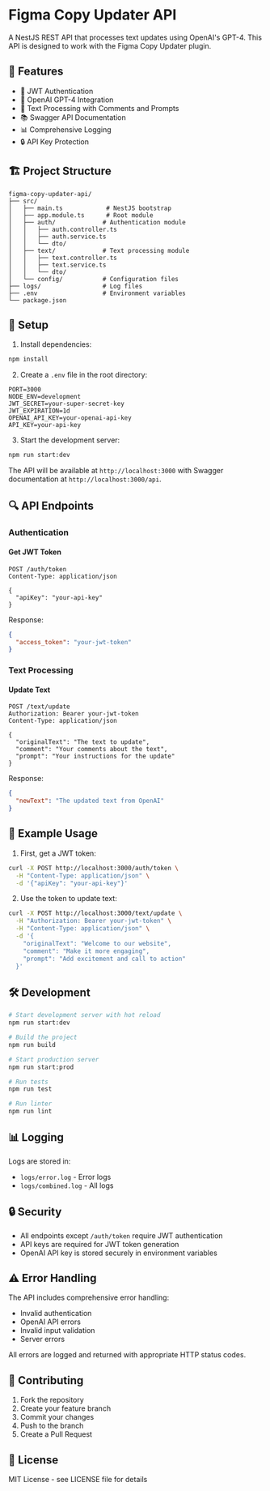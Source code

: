 # Figma Copy Updater API

A NestJS REST API that processes text updates using OpenAI's GPT-4. This API is designed to work with the Figma Copy Updater plugin.

## 🚀 Features

- 🔐 JWT Authentication
- 🤖 OpenAI GPT-4 Integration
- 📝 Text Processing with Comments and Prompts
- 📚 Swagger API Documentation
- 📊 Comprehensive Logging
- 🔒 API Key Protection

## 🏗️ Project Structure

```
figma-copy-updater-api/
├── src/
│   ├── main.ts            # NestJS bootstrap
│   ├── app.module.ts      # Root module
│   ├── auth/             # Authentication module
│   │   ├── auth.controller.ts
│   │   ├── auth.service.ts
│   │   └── dto/
│   ├── text/             # Text processing module
│   │   ├── text.controller.ts
│   │   ├── text.service.ts
│   │   └── dto/
│   └── config/           # Configuration files
├── logs/                 # Log files
├── .env                  # Environment variables
└── package.json
```

## 🔧 Setup

1. Install dependencies:
```bash
npm install
```

2. Create a `.env` file in the root directory:
```env
PORT=3000
NODE_ENV=development
JWT_SECRET=your-super-secret-key
JWT_EXPIRATION=1d
OPENAI_API_KEY=your-openai-api-key
API_KEY=your-api-key
```

3. Start the development server:
```bash
npm run start:dev
```

The API will be available at `http://localhost:3000` with Swagger documentation at `http://localhost:3000/api`.

## 🔍 API Endpoints

### Authentication

#### Get JWT Token
```http
POST /auth/token
Content-Type: application/json

{
  "apiKey": "your-api-key"
}
```

Response:
```json
{
  "access_token": "your-jwt-token"
}
```

### Text Processing

#### Update Text
```http
POST /text/update
Authorization: Bearer your-jwt-token
Content-Type: application/json

{
  "originalText": "The text to update",
  "comment": "Your comments about the text",
  "prompt": "Your instructions for the update"
}
```

Response:
```json
{
  "newText": "The updated text from OpenAI"
}
```

## 📖 Example Usage

1. First, get a JWT token:
```bash
curl -X POST http://localhost:3000/auth/token \
  -H "Content-Type: application/json" \
  -d '{"apiKey": "your-api-key"}'
```

2. Use the token to update text:
```bash
curl -X POST http://localhost:3000/text/update \
  -H "Authorization: Bearer your-jwt-token" \
  -H "Content-Type: application/json" \
  -d '{
    "originalText": "Welcome to our website",
    "comment": "Make it more engaging",
    "prompt": "Add excitement and call to action"
  }'
```

## 🛠️ Development

```bash
# Start development server with hot reload
npm run start:dev

# Build the project
npm run build

# Start production server
npm run start:prod

# Run tests
npm run test

# Run linter
npm run lint
```

## 📊 Logging

Logs are stored in:
- `logs/error.log` - Error logs
- `logs/combined.log` - All logs

## 🔒 Security

- All endpoints except `/auth/token` require JWT authentication
- API keys are required for JWT token generation
- OpenAI API key is stored securely in environment variables

## ⚠️ Error Handling

The API includes comprehensive error handling:
- Invalid authentication
- OpenAI API errors
- Invalid input validation
- Server errors

All errors are logged and returned with appropriate HTTP status codes.

## 🤝 Contributing

1. Fork the repository
2. Create your feature branch
3. Commit your changes
4. Push to the branch
5. Create a Pull Request

## 📝 License

MIT License - see LICENSE file for details
